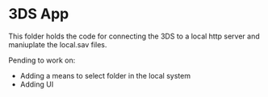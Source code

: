 # 3DS App

This folder holds the code for connecting the 3DS to a local http server and maniuplate the local.sav files.

Pending to work on:
- Adding a means to select folder in the local system
- Adding UI
